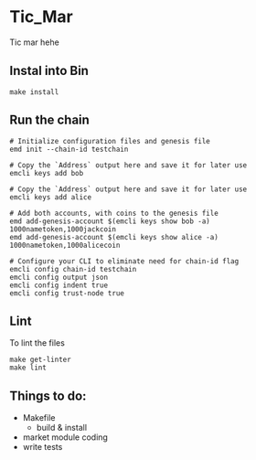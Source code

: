 # Tic_Mar

Tic mar hehe

## Instal into Bin

```
make install
```

## Run the chain

```
# Initialize configuration files and genesis file
emd init --chain-id testchain

# Copy the `Address` output here and save it for later use
emcli keys add bob

# Copy the `Address` output here and save it for later use
emcli keys add alice

# Add both accounts, with coins to the genesis file
emd add-genesis-account $(emcli keys show bob -a) 1000nametoken,1000jackcoin
emd add-genesis-account $(emcli keys show alice -a) 1000nametoken,1000alicecoin

# Configure your CLI to eliminate need for chain-id flag
emcli config chain-id testchain
emcli config output json
emcli config indent true
emcli config trust-node true
```

## Lint

To lint the files

```
make get-linter
make lint
```

## Things to do:

- Makefile
  - build & install
- market module coding
- write tests
